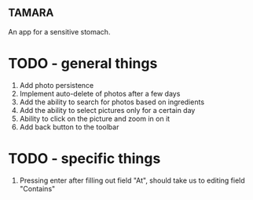 ## TAMARA
An app for a sensitive stomach.

# TODO - general things
1. Add photo persistence
2. Implement auto-delete of photos after a few days
3. Add the ability to search for photos based on ingredients
4. Add the ability to select pictures only for a certain day
5. Ability to click on the picture and zoom in on it
6. Add back button to the toolbar

# TODO - specific things
1. Pressing enter after filling out field "At", should take us to editing field "Contains"
